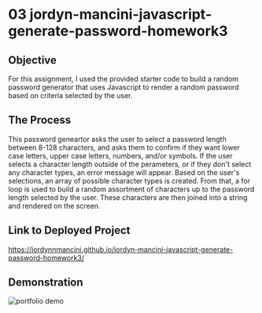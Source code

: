 # 03 jordyn-mancini-javascript-generate-password-homework3

## Objective 

For this assignment, I used the provided starter code to build a random password generator that uses Javascript to render a random password based on criteria selected by the user. 


## The Process 

This password geneartor asks the user to select a password length between 8-128 characters, and asks them to confirm if they want lower case letters, upper case letters, numbers, and/or symbols. If the user selects a character length outside of the perameters, or if they don't select any character types, an error message will appear. Based on the user's selections, an array of possible character types is created. From that, a for loop is used to build a random assortment of characters up to the password length selected by the user. These characters are then joined into a string and rendered on the screen.


## Link to Deployed Project 
https://jordynnmancini.github.io/jordyn-mancini-javascript-generate-password-homework3/ 


## Demonstration

![portfolio demo](./images/demonstration.gif)
